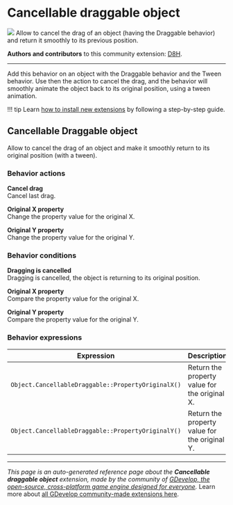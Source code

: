 # Cancellable draggable object

<img src="https://resources.gdevelop-app.com/assets/Icons/step-backward.svg" class="extension-icon"></img>
Allow to cancel the drag of an object (having the Draggable behavior) and return it smoothly to its previous position.

**Authors and contributors** to this community extension: [D8H](https://gd.games/D8H).

---

Add this behavior on an object with the Draggable behavior and the Tween behavior. 
Use then the action to cancel the drag, and the behavior will smoothly animate the object back to its original position, using a tween animation.

!!! tip
    Learn [how to install new extensions](/gdevelop5/extensions/search) by following a step-by-step guide.



## Cancellable Draggable object 

Allow to cancel the drag of an object and make it smoothly return to its original position (with a tween). 

### Behavior actions

**Cancel drag**  
Cancel last drag.

**Original X property**  
Change the property value for the original X.

**Original Y property**  
Change the property value for the original Y.

### Behavior conditions

**Dragging is cancelled**  
Dragging is cancelled, the object is returning to its original position.

**Original X property**  
Compare the property value for the original X.

**Original Y property**  
Compare the property value for the original Y.

### Behavior expressions

| Expression | Description |  |
|-----|-----|-----|
| `Object.CancellableDraggable::PropertyOriginalX()` | Return the property value for the original X. ||
| `Object.CancellableDraggable::PropertyOriginalY()` | Return the property value for the original Y. ||

---

*This page is an auto-generated reference page about the **Cancellable draggable object** extension, made by the community of [GDevelop, the open-source, cross-platform game engine designed for everyone](https://gdevelop.io/).* Learn more about [all GDevelop community-made extensions here](/gdevelop5/extensions).